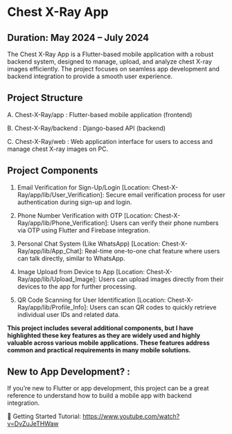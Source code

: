 # Chest X-Ray App

## Duration: May 2024 – July 2024

The Chest X-Ray App is a Flutter-based mobile application with a robust backend system, designed to manage, upload, and analyze chest X-ray images efficiently. The project focuses on seamless app development and backend integration to provide a smooth user experience.

## Project Structure

A. Chest-X-Ray/app        : Flutter-based mobile application (frontend)

B. Chest-X-Ray/backend    : Django-based API (backend)

C. Chest-X-Ray/web        : Web application interface for users to access and manage chest X-ray images on PC.

## Project Components

1. Email Verification for Sign-Up/Login [Location: Chest-X-Ray/app/lib/User_Verification]: 
    Secure email verification process for user authentication during sign-up and login.

2. Phone Number Verification with OTP [Location: Chest-X-Ray/app/lib/Phone_Verification]: 
    Users can verify their phone numbers via OTP using Flutter and Firebase integration. 

3. Personal Chat System (Like WhatsApp) [Location: Chest-X-Ray/app/lib/App_Chat]: 
    Real-time one-to-one chat feature where users can talk directly, similar to WhatsApp.

4. Image Upload from Device to App [Location: Chest-X-Ray/app/lib/Upload_Image]: 
    Users can upload images directly from their devices to the app for further processing.

5. QR Code Scanning for User Identification [Location: Chest-X-Ray/app/lib/Profile_Info]: 
    Users can scan QR codes to quickly retrieve individual user IDs and related data.

**This project includes several additional components, but I have highlighted these key features as they are widely used and highly valuable across various mobile applications. These features address common and practical requirements in many mobile solutions.**

## New to App Development? :

If you’re new to Flutter or app development, this project can be a great reference to understand how to build a mobile app with backend integration.

🔗 Getting Started Tutorial:
https://www.youtube.com/watch?v=DvZuJeTHWaw

